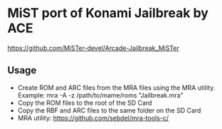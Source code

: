 # MiST port of Konami Jailbreak by ACE

https://github.com/MiSTer-devel/Arcade-Jailbreak_MiSTer

## Usage

- Create ROM and ARC files from the MRA files using the MRA utility.
  Example: mra -A -z /path/to/mame/roms "Jailbreak.mra"
- Copy the ROM files to the root of the SD Card
- Copy the RBF and ARC files to the same folder on the SD Card
- MRA utility: https://github.com/sebdel/mra-tools-c/
